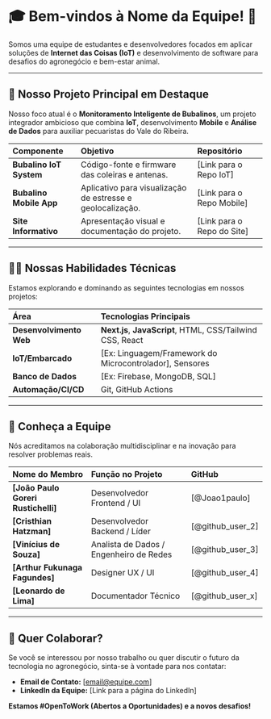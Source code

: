 # 🎓 Bem-vindos à Nome da Equipe! 👋

Somos uma equipe de estudantes e desenvolvedores focados em aplicar soluções de **Internet das Coisas (IoT)** e desenvolvimento de software para desafios do agronegócio e bem-estar animal.

---

## 🐂 Nosso Projeto Principal em Destaque

Nosso foco atual é o **Monitoramento Inteligente de Bubalinos**, um projeto integrador ambicioso que combina **IoT**, desenvolvimento **Mobile** e **Análise de Dados** para auxiliar pecuaristas do Vale do Ribeira.

| Componente | Objetivo | Repositório |
| :--- | :--- | :--- |
| **Bubalino IoT System** | Código-fonte e firmware das coleiras e antenas. | [Link para o Repo IoT] |
| **Bubalino Mobile App** | Aplicativo para visualização de estresse e geolocalização. | [Link para o Repo Mobile] |
| **Site Informativo** | Apresentação visual e documentação do projeto. | [Link para o Repo do Site] |

---

## 👩‍💻 Nossas Habilidades Técnicas

Estamos explorando e dominando as seguintes tecnologias em nossos projetos:

| Área | Tecnologias Principais |
| :--- | :--- |
| **Desenvolvimento Web** | **Next.js**, **JavaScript**, HTML, CSS/Tailwind CSS, React |
| **IoT/Embarcado** | [Ex: Linguagem/Framework do Microcontrolador], Sensores |
| **Banco de Dados** | [Ex: Firebase, MongoDB, SQL] |
| **Automação/CI/CD** | Git, GitHub Actions |

---

## 👥 Conheça a Equipe

Nós acreditamos na colaboração multidisciplinar e na inovação para resolver problemas reais.

| Nome do Membro | Função no Projeto | GitHub |
| :--- | :--- | :--- |
| **[João Paulo Goreri Rustichelli]** | Desenvolvedor Frontend / UI | [@Joao1paulo] |
| **[Cristhian Hatzman]** | Desenvolvedor Backend / Líder | [@github_user_2] |
| **[Vinícius de Souza]** | Analista de Dados / Engenheiro de Redes | [@github_user_3] |
| **[Arthur Fukunaga Fagundes]** | Designer UX / UI | [@github_user_4] |
| **[Leonardo de Lima]** | Documentador Técnico | [@github_user_x] |

---

## 🤝 Quer Colaborar?

Se você se interessou por nosso trabalho ou quer discutir o futuro da tecnologia no agronegócio, sinta-se à vontade para nos contatar:

* **Email de Contato:** [email@equipe.com]
* **LinkedIn da Equipe:** [Link para a página do LinkedIn]

**Estamos #OpenToWork (Abertos a Oportunidades) e a novos desafios!**
